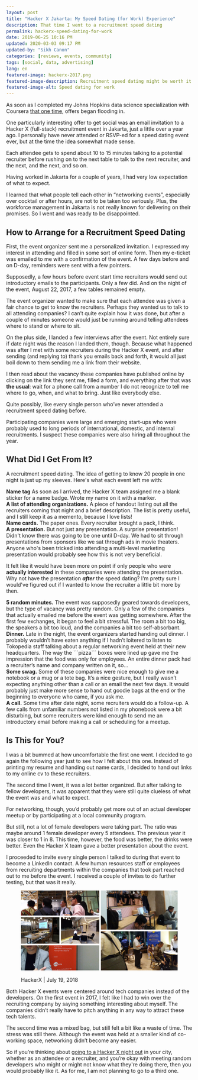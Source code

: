 ```yaml
---
layout: post
title: "Hacker X Jakarta: My Speed Dating (for Work) Experience"
description: That time I went to a recruitment speed dating
permalink: hackerx-speed-dating-for-work
date: 2019-06-25 10:16 PM
updated: 2020-03-03 09:17 PM
updated-by: "Sikh Canon"
categories: [reviews, events, community]
tags: [social, data, advertising]
lang: en
featured-image: hackerx-2017.png
featured-image-description: Recruitment speed dating might be worth it
featured-image-alt: Speed dating for work
---
```


As soon as I completed my Johns Hopkins data science specialization with Coursera <a href="https://www.coursera.org/specializations/jhu-data-science" class="blue">that one time</a>, offers began flooding in. 

One particularly interesting offer to get social was an email invitation to a Hacker X (full-stack) recruitment event in Jakarta, just a little over a year ago. I personally have never attended or RSVP-ed for a speed dating event ever, but at the time the idea somewhat made sense. 

Each attendee gets to spend about 10 to 15 minutes talking to a potential recruiter before rushing on to the next table to talk to the next recruiter, and the next, and the next, and so on.  

Having worked in Jakarta for a couple of years, I had very low expectation of what to expect. 

I learned that what people tell each other in “networking events”, especially over cocktail or after hours, are not to be taken too seriously. Plus, the workforce management in Jakarta is not really known for delivering on their promises. So I went and was ready to be disappointed.

<div class="mt-4 mb-4"><h2><span class="grey">How to Arrange for a Recruitment Speed Dating</span></h2></div>

First, the event organizer sent me a personalized invitation. I expressed my interest in attending and filled in some sort of online form. Then my e-ticket was emailed to me with a confirmation of the event. A few days before and on D-day, reminders were sent with a few pointers. 

Supposedly, a few hours before event start time recruiters would send out introductory emails to the participants. Only a few did. And on the night of the event, August 22, 2017, a few tables remained empty. 

The event organizer wanted to make sure that each attendee was given a fair chance to get to know the recruiters. Perhaps they wanted us to talk to all attending companies? I can’t quite explain how it was done, but after a couple of minutes someone would just be running around telling attendees where to stand or where to sit. 

On the plus side, I landed a few interviews after the event. Not entirely sure if date night was the reason I landed them, though. Because what happened was after I met with some recruiters during the Hacker X event, and after sending (and replying to) thank you emails back and forth, it would all just boil down to them sending me a link from their website.

I then read about the vacancy these companies have published online by clicking on the link they sent me, filled a form, and everything after that was **the usual**: wait for a phone call from a number I do not recognize to tell me where to go, when, and what to bring. Just like everybody else. 

Quite possibly, like every single person who’ve never attended a recruitment speed dating before.

Participating companies were large and emerging start-ups who were probably used to long periods of international, domestic, and internal recruitments. I suspect these companies were also hiring all throughout the year. 

<div class="mt-4 mb-4"><h2><span class="grey">What Did I Get From It?</span></h2></div>

A recruitment speed dating. The idea of getting to know 20 people in one night is just up my sleeves. Here's what each event left me with:

<div class="points mt-4 ml-3"><b><span class="grey">Name tag</span></b> As soon as I arrived, the Hacker X team assigned me a blank sticker for a name badge. Wrote my name on it with a marker.</div> 

<div class="points mt-2 ml-3"><b><span class="grey">A list of attending organizations.</span></b> A piece of handout listing out all the recruiters coming that night and a brief description. The list is pretty useful, and I still keep it as a memento, because I love lists!</div> 

<div class="points mt-2 ml-3"><b><span class="grey">Name cards.</span></b> The paper ones. Every recruiter brought a pack, I think.</div> 

<div class="points mt-2 ml-3"><b><span class="grey">A presentation.</span></b> But not just any presentation. A surprise presentation! Didn't know there was going to be one until D-day. We had to sit through presentations from sponsors like we sat through ads in movie theaters. Anyone who's been tricked into attending a multi-level marketing presentation would probably see how this is not very beneficial.

It felt like it would have been more on point if only people who were **actually interested** in these companies were attending the presentation. Why not have the presentation **_after_** the speed dating? I'm pretty sure I would've figured out if I wanted to know the recruiter a little bit more by then.</div> 

<div class="points mt-2 ml-3"><b><span class="grey">5 random minutes.</span></b> The event was supposedly geared towards developers, but the type of vacancy was pretty random. Only a few of the companies that actually emailed me before the event was getting somewhere. After the first few exchanges, it began to feel a bit stressful. The room a bit too big, the speakers a bit too loud, and the companies a bit too self-absorbant.</div>

<div class="points mt-2 ml-3"><b><span class="grey">Dinner.</span></b> Late in the night, the event organizers started handing out dinner. I probably wouldn’t have eaten anything if I hadn’t loitered to listen to Tokopedia staff talking about a regular networking event held at their new headquarters. The way the ```pizza``` boxes were lined up gave me the impression that the food was only for employees. An entire dinner pack had a recruiter’s name and company written on it, so…</div>

<div class="points mt-2 ml-3"><b><span class="grey">Some swag.</span></b> Some of these companies were nice enough to give me a notebook or a mug or a tote bag. It’s a nice gesture, but I really wasn’t expecting anything other than a call or an email the next few days. It would probably just make more sense to hand out goodie bags at the end or the beginning to everyone who came, if you ask me.</div>

<div class="points mt-2 ml-3"><b><span class="grey">A call.</span></b> Some time after date night, some recruiters would do a follow-up. A few calls from unfamiliar numbers not listed in my phonebook were a bit disturbing, but some recruiters were kind enough to send me an introductory email before making a call or scheduling for a meetup.</div>

<div class="mt-4 mb-4"><h2><span class="grey">Is This for You?</span></h2></div>

I was a bit bummed at how uncomfortable the first one went. I decided to go again the following year just to see how I felt about this one. Instead of printing my resume and handing out name cards, I decided to hand out links to my online cv to these recruiters. 

The second time I went, it was a lot better organized. But after talking to fellow developers, it was apparent that they were still quite clueless of what the event was and what to expect. 

For networking, though, you’d probably get more out of an actual developer meetup or by participating at a local community program. 

But still, not a lot of female developers were taking part. The ratio was maybe around 1 female developer every 5 attendees. The previous year it was closer to 1 in 8. This time, however, the food was better, the drinks were better. Even the Hacker X team gave a better presentation about the event. 

I proceeded to invite every single person I talked to during that event to become a LinkedIn contact. A few human resources staff or employees from recruiting departments within the companies that took part reached out to me before the event. I received a couple of invites to do further testing, but that was it really. 

<figure class="figure-img img-fluid rounded">
  <img src="/assets/image/hackerx-2018.png" class="figure-img img-fluid rounded" alt="My second hacker X event">
  <p class="alpha">HackerX | July 19, 2018</p>
</figure>

Both Hacker X events were centered around tech companies instead of the developers. On the first event in 2017, I felt like I had to win over the recruiting company by saying something interesting about myself. The companies didn’t really have to pitch anything in any way to attract these tech talents. 

The second time was a mixed bag, but still felt a bit like a waste of time. The stress was still there. Although the event was held at a smaller kind of co-working space, networking didn’t become any easier. 

So if you’re thinking about <a href="https://hackerx.org/" class="pinklink">going to a Hacker X night out</a> in your city, whether as an attendee or a recruiter, and you’re okay with meeting random developers who might or might not know what they're doing there, then you would probably like it. As for me, I am not planning to go to a third one. 

